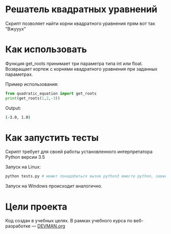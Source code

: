 # Решатель квадратных уравнений

Скрипт позволяет найти корни квадратного уравнения прям вот так "Вжууух"

# Как использовать

Функция get_roots принимает три параметра типа int или float. 
Возвращает кортеж с корнями квадратного уравнения при заданных параметрах.

Пример использования:
```python
from quadratic_equation import get_roots
print(get_roots(1,2,-3))
```
Output:
```bash
(-3.0, 1.0)
```

# Как запустить тесты

Скрипт требует для своей работы установленного интерпретатора Python версии 3.5

Запуск на Linux:

```bash
python tests.py # может понадобиться вызов python3 вместо python, зависит от настроек операционной системы
```

Запуск на Windows происходит аналогично.

# Цели проекта
Код создан в учебных целях. В рамках учебного курса по веб-разработке ― [DEVMAN.org](https://devman.org)
